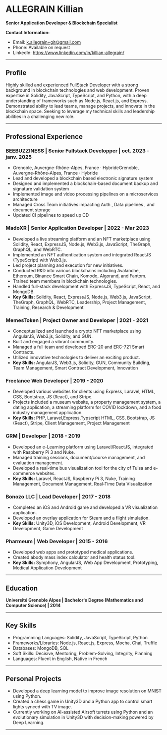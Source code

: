 # ALLEGRAIN Killian
**Senior Application Developer & Blockchain Specialist**

**Contact Information:**
- Email: k.allegrain+git@gmail.com
- Phone: Available on request
- LinkedIn: https://www.linkedin.com/in/killian-allegrain/

---

## **Profile**
Highly skilled and experienced FullStack Developer with a strong background in blockchain technologies and web development. Proven expertise in Solidity, JavaScript, TypeScript, and Python, with a deep understanding of frameworks such as Node.js, React.js, and Express. Demonstrated ability to lead teams, manage projects, and innovate in the blockchain space. Seeking to leverage my technical skills and leadership abilities in a challenging new role.

---

## **Professional Experience**

### **BEEBUZZINESS | Senior Fullstack Developper | oct. 2023 - janv. 2025**
 - Grenoble, Auvergne-Rhône-Alpes, France · HybrideGrenoble, Auvergne-Rhône-Alpes, France · Hybride
 - Lead and developed a blockchain based electronic signature system
 - Designed and implemented a blockchain-based document backup and signature validation system
 - Implemented image and video processing pipelines on a microservices architecture
 - Managed Cross Team initiatives impacting Auth , Data pipelines , and document storage
 - Updated CI pipelines to speed up CD


### **MadoXR | Senior Application Developer | 2022 - Mar 2023**
- Developed a live streaming platform and an NFT marketplace using Solidity, React, ExpressJS, Node.js, Web3.js, JavaScript, TheGraph, GraphQL, and WebRTC.
- Implemented an NFT authentication system and integrated ReactJS (TypeScript) with Web3.js.
- Led project planning and execution for new initiatives.
- Conducted R&D into various blockchains including Avalanche, Ethereum, Binance Smart Chain, Komodo, Algorand, and Fantom.
- Trained team members in blockchain technologies.
- Handled full-stack development with ExpressJS, TypeScript, React, and MongoDB.
- **Key Skills:** Solidity, React, ExpressJS, Node.js, Web3.js, JavaScript, TheGraph, GraphQL, WebRTC, Leadership, Project Management, Training, Research & Development

### **MemesToken | Project Owner and Developer | 2021 - 2021**
- Conceptualized and launched a crypto NFT marketplace using AngularJS, Web3.js, Solidity, and GUN.
- Built and engaged a vibrant community.
- Managed a full team and developed ERC-20 and ERC-721 Smart Contracts.
- Utilized innovative technologies to deliver an exciting product.
- **Key Skills:** AngularJS, Web3.js, Solidity, GUN, Community Building, Team Management, Smart Contract Development, Innovation

### **Freelance Web Developer | 2019 - 2020**
- Developed various websites for clients using Express, Laravel, HTML, CSS, Bootstrap, JS (React), and Stripe.
- Projects included a museum website, a property management system, a dating application, a streaming platform for COVID lockdown, and a food industry management application.
- **Key Skills:** PHP, Laravel,Express,Typscript HTML, CSS, Bootstrap, JS (React), Stripe, Client Management, Project Management

### **GRM | Developer | 2018 - 2019**
- Developed an e-Learning platform using Laravel/ReactJS, integrated with Raspberry Pi 3 and Nuke.
- Managed training sessions, document/course management, and evaluation management.
- Developed a real-time bus visualization tool for the city of Tulsa and e-commerce websites.
- **Key Skills:** Laravel, ReactJS, Raspberry Pi 3, Nuke, Training Management, Document Management, Real-Time Data Visualization

### **Bonozo LLC | Lead Developer | 2017 - 2018**
- Completed an iOS and Android game and developed a VR visualization application.
- Developed an overlay application for Steam and a flight simulation.
- **Key Skills:** Unity3D, iOS Development, Android Development, VR Development, Game Development

### **Pharmeum | Web Developer | 2015 - 2016**
- Developed web apps and prototyped medical applications.
- Created abody mass index calculator and health status tool.
- **Key Skills:** Symphony, AngularJS, Web App Development, Prototyping, Medical Application Development

---

## **Education**

**Université Grenoble Alpes | Bachelor's Degree (Mathematics and Computer Science) | 2014**

---

## **Key Skills**

- Programming Languages: Solidity, JavaScript, TypeScript, Python
- Frameworks/Libraries: Node.js, React.js, Express, Mocha, Chai, Truffle
- Databases: MongoDB, SQL
- Soft Skills: Decisive, Mentoring, Problem-Solving, Integrity, Planning
- Languages: Fluent in English, Native in French

---

## **Personal Projects**

- Developed a deep learning model to improve image resolution on MNIST using Python.
- Created a chess game in Unity3D and a Python app to control smart lights synced with TV image.
- Currently working on AI-assisted Airsoft turrets using Python and an evolutionary simulation in Unity3D with decision-making powered by Deep Learning.

---

